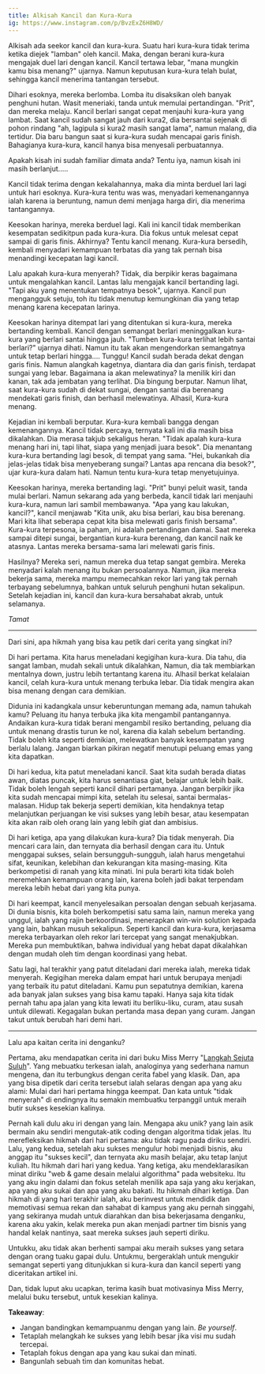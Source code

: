 ```yaml
---
title: Alkisah Kancil dan Kura-Kura
ig: https://www.instagram.com/p/BvzExZ6H8WD/
---
```


Alkisah ada seekor kancil dan kura-kura. Suatu hari kura-kura tidak terima ketika diejek "lamban" oleh kancil. Maka, dengan berani kura-kura mengajak duel lari dengan kancil. Kancil tertawa lebar, "mana mungkin kamu bisa menang?" ujarnya. Namun keputusan kura-kura telah bulat, sehingga kancil menerima tantangan tersebut.

Dihari esoknya, mereka berlomba. Lomba itu disaksikan oleh banyak penghuni hutan. Wasit meneriaki, tanda untuk memulai pertandingan. "Prit", dan mereka melaju. Kancil berlari sangat cepat menjauhi kura-kura yang lambat. Saat kancil sudah sangat jauh dari kura2, dia bersantai sejenak di pohon rindang "ah, lagipula si kura2 masih sangat lama", namun malang, dia tertidur. Dia baru bangun saat si kura-kura sudah mencapai garis finish. Bahagianya kura-kura, kancil hanya bisa menyesali perbuatannya.

Apakah kisah ini sudah familiar dimata anda? Tentu iya, namun kisah ini masih berlanjut.....

Kancil tidak terima dengan kekalahannya, maka dia minta berduel lari lagi untuk hari esoknya. Kura-kura tentu was was, menyadari kemenangannya ialah karena ia beruntung, namun demi menjaga harga diri, dia menerima tantangannya.

Keesokan harinya, mereka berduel lagi. Kali ini kancil tidak memberikan kesempatan sedikitpun pada kura-kura. Dia fokus untuk melesat cepat sampai di garis finis. Akhirnya? Tentu kancil menang. Kura-kura bersedih, kembali menyadari kemampuan terbatas dia yang tak pernah bisa menandingi kecepatan lagi kancil.

Lalu apakah kura-kura menyerah? Tidak, dia berpikir keras bagaimana untuk mengalahkan kancil. Lantas lalu mengajak kancil bertanding lagi. "Tapi aku yang menentukan tempatnya besok", ujarnya. Kancil pun mengangguk setuju, toh itu tidak menutup kemungkinan dia yang tetap menang karena kecepatan larinya.

Keesokan harinya ditempat lari yang ditentukan si kura-kura, mereka bertanding kembali. Kancil dengan semangat berlari meninggalkan kura-kura yang berlari santai hingga jauh. "Tumben kura-kura terlihat lebih santai berlari?" ujarnya dihati. Namun itu tak akan mengendorkan semangatnya untuk tetap berlari hingga.... Tunggu! Kancil sudah berada dekat dengan garis finis. Namun alangkah kagetnya, diantara dia dan garis finish, terdapat sungai yang lebar. Bagaimana ia akan melewatinya? Ia menilik kiri dan kanan, tak ada jembatan yang terlihat. Dia bingung berputar. Namun lihat, saat kura-kura sudah di dekat sungai, dengan santai dia berenang mendekati garis finish, dan berhasil melewatinya. Alhasil, Kura-kura menang.

Kejadian ini kembali berputar. Kura-kura kembali bangga dengan kemenangannya. Kancil tidak percaya, ternyata kali ini dia masih bisa dikalahkan. Dia merasa takjub sekaligus heran. "Tidak apalah kura-kura menang hari ini, tapi lihat, siapa yang menjadi juara besok". Dia menantang kura-kura bertanding lagi besok, di tempat yang sama. "Hei, bukankah dia jelas-jelas tidak bisa menyeberang sungai? Lantas apa rencana dia besok?", ujar kura-kura dalam hati. Namun tentu kura-kura tetap menyetujuinya.

Keesokan harinya, mereka bertanding lagi. "Prit" bunyi peluit wasit, tanda mulai berlari. Namun sekarang ada yang berbeda, kancil tidak lari menjauhi kura-kura, namun lari sambil membawanya. "Apa yang kau lakukan, kancil?", kancil menjawab "Kita unik, aku bisa berlari, kau bisa berenang. Mari kita lihat seberapa cepat kita bisa melewati garis finish bersama". Kura-kura terpesona, ia paham, ini adalah pertandingan damai. Saat mereka sampai ditepi sungai, bergantian kura-kura berenang, dan kancil naik ke atasnya. Lantas mereka bersama-sama lari melewati garis finis.

Hasilnya? Mereka seri, namun mereka dua tetap sangat gembira. Mereka menyadari kalah menang itu bukan persoalannya. Namun, jika mereka bekerja sama, mereka mampu memecahkan rekor lari yang tak pernah terbayang sebelumnya, bahkan untuk seluruh penghuni hutan sekalipun. Setelah kejadian ini, kancil dan kura-kura bersahabat akrab, untuk selamanya.

*Tamat*

---

Dari sini, apa hikmah yang bisa kau petik dari cerita yang singkat ini?

Di hari pertama. Kita harus meneladani kegigihan kura-kura. Dia tahu, dia sangat lamban, mudah sekali untuk dikalahkan, Namun, dia tak membiarkan mentalnya down, justru lebih tertantang karena itu. Alhasil berkat kelalaian kancil, celah kura-kura untuk menang terbuka lebar. Dia tidak mengira akan bisa menang dengan cara demikian.

Didunia ini kadangkala unsur keberuntungan memang ada, namun tahukah kamu? Peluang itu hanya terbuka jika kita mengambil pantangannya. Andaikan kura-kura tidak berani mengambil resiko bertanding, peluang dia untuk menang drastis turun ke nol, karena dia kalah sebelum bertanding. Tidak boleh kita seperti demikian, melewatkan banyak kesempatan yang berlalu lalang. Jangan biarkan pikiran negatif menutupi peluang emas yang kita dapatkan.

Di hari kedua, kita patut meneladani kancil. Saat kita sudah berada diatas awan, diatas puncak, kita harus senantiasa giat, belajar untuk lebih baik. Tidak boleh lengah seperti kancil dihari pertamanya. Jangan berpikir jika kita sudah mencapai mimpi kita, setelah itu selesai, santai bermalas-malasan. Hidup tak bekerja seperti demikian, kita hendaknya tetap melanjutkan perjuangan ke visi sukses yang lebih besar, atau kesempatan kita akan raib oleh orang lain yang lebih giat dan ambisius.

Di hari ketiga, apa yang dilakukan kura-kura? Dia tidak menyerah. Dia mencari cara lain, dan ternyata dia berhasil dengan cara itu. Untuk menggapai sukses, selain bersungguh-sungguh, ialah harus mengetahui sifat, keunikan, kelebihan dan kekurangan kita masing-masing. Kita berkompetisi di ranah yang kita minati. Ini pula berarti kita tidak boleh meremehkan kemampuan orang lain, karena boleh jadi bakat terpendam mereka lebih hebat dari yang kita punya.

Di hari keempat, kancil menyelesaikan persoalan dengan sebuah kerjasama. Di dunia bisnis, kita boleh berkompetisi satu sama lain, namun mereka yang unggul, ialah yang rajin berkoordinasi, menerapkan win-win solution kepada yang lain, bahkan musuh sekalipun. Seperti kancil dan kura-kura, kerjasama mereka terbayarkan oleh rekor lari tercepat yang sangat menakjubkan. Mereka pun membuktikan, bahwa individual yang hebat dapat dikalahkan dengan mudah oleh tim dengan koordinasi yang hebat.

Satu lagi, hal terakhir yang patut diteladani dari mereka ialah, mereka tidak menyerah. Kegigihan mereka dalam empat hari untuk berupaya menjadi yang terbaik itu patut diteladani. Kamu pun sepatutnya demikian, karena ada banyak jalan sukses yang bisa kamu tapaki. Hanya saja kita tidak pernah tahu apa jalan yang kita lewati itu berliku-liku, curam, atau susah untuk dilewati. Kegagalan bukan pertanda masa depan yang curam. Jangan takut untuk berubah hari demi hari.

---

Lalu apa kaitan cerita ini denganku?

Pertama, aku mendapatkan cerita ini dari buku Miss Merry "[Langkah Sejuta Suluh](https://naeliltheclimber.wordpress.com/2016/08/24/resensi-buku-merry-riana-langkah-sejuta-suluh/)". Yang mebuatku terkesan ialah, analoginya yang sederhana namun mengena, dan itu terbungkus dengan cerita fabel yang klasik. Dan, apa yang bisa dipetik dari cerita tersebut ialah selaras dengan apa yang aku alami: Mulai dari hari pertama hingga keempat. Dan kata untuk "tidak menyerah" di endingnya itu semakin membuatku terpanggil untuk meraih butir sukses kesekian kalinya.

Pernah kali dulu aku iri dengan yang lain. Mengapa aku unik? yang lain asik bermain aku sendiri mengutak-atik coding dengan algoritma tidak jelas. Itu merefleksikan hikmah dari hari pertama: aku tidak ragu pada diriku sendiri. Lalu, yang kedua, setelah aku sukses mengulur hobi menjadi bisnis, aku anggap itu "sukses kecil", dan ternyata aku masih belajar, aku tetap lanjut kuliah. Itu hikmah dari hari yang kedua. Yang ketiga, aku mendeklarasikan minat diriku "web & game desain melalui algorithma" pada websiteku. Itu yang aku ingin dalami dan fokus setelah menilik apa saja yang aku kerjakan, apa yang aku sukai dan apa yang aku bakati. Itu hikmah dihari ketiga. Dan hikmah di yang hari terakhir ialah, aku berinvest untuk mendidik dan memotivasi semua rekan dan sahabat di kampus yang aku pernah singgahi, yang sekiranya mudah untuk diarahkan dan bisa bekerjasama denganku, karena aku yakin, kelak mereka pun akan menjadi partner tim bisnis yang handal kelak nantinya, saat mereka sukses jauh seperti diriku.

Untukku, aku tidak akan berhenti sampai aku meraih sukses yang setara dengan orang tuaku gapai dulu. Untukmu, bergeraklah untuk mengukir semangat seperti yang ditunjukkan si kura-kura dan kancil seperti yang diceritakan artikel ini.

Dan, tidak luput aku ucapkan, terima kasih buat motivasinya Miss Merry, melalui buku tersebut, untuk kesekian kalinya.

**Takeaway**:

+ Jangan bandingkan kemampuanmu dengan yang lain. _Be yourself_.
+ Tetaplah melangkah ke sukses yang lebih besar jika visi mu sudah tercepai.
+ Tetaplah fokus dengan apa yang kau sukai dan minati.
+ Bangunlah sebuah tim dan komunitas hebat.
